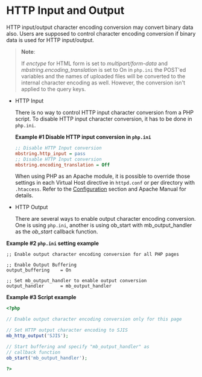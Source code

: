 HTTP Input and Output
=====================

HTTP input/output character encoding conversion may convert binary data
also. Users are supposed to control character encoding conversion if
binary data is used for HTTP input/output.

> **Note**:
>
> If *enctype* for HTML form is set to *multipart/form-data* and
> *mbstring.encoding\_translation* is set to On in `php.ini` the POST'ed
> variables and the names of uploaded files will be converted to the
> internal character encoding as well. However, the conversion isn't
> applied to the query keys.

-   <span class="simpara"> HTTP Input </span>

    There is no way to control HTTP input character conversion from a
    PHP script. To disable HTTP input character conversion, it has to be
    done in `php.ini`.

    **Example \#1 Disable HTTP input conversion in `php.ini`**

    ``` php.ini
    ;; Disable HTTP Input conversion
    mbstring.http_input = pass
    ;; Disable HTTP Input conversion
    mbstring.encoding_translation = Off
    ```

    When using PHP as an Apache module, it is possible to override those
    settings in each Virtual Host directive in `httpd.conf` or per
    directory with `.htaccess`. Refer to the
    <a href="/configuration.html" class="link">Configuration</a> section
    and Apache Manual for details.

-   <span class="simpara"> HTTP Output </span>

    There are several ways to enable output character encoding
    conversion. One is using `php.ini`, another is using <span
    class="function">ob\_start</span> with <span
    class="function">mb\_output\_handler</span> as the *ob\_start*
    callback function.

**Example \#2 `php.ini` setting example**

    ;; Enable output character encoding conversion for all PHP pages

    ;; Enable Output Buffering
    output_buffering    = On

    ;; Set mb_output_handler to enable output conversion
    output_handler      = mb_output_handler

**Example \#3 Script example**

``` php
<?php

// Enable output character encoding conversion only for this page

// Set HTTP output character encoding to SJIS
mb_http_output('SJIS');

// Start buffering and specify "mb_output_handler" as
// callback function
ob_start('mb_output_handler');

?>
```
